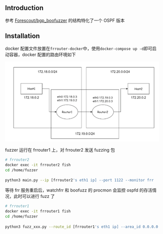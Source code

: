 ## Introduction

参考 [Forescout/bgp_boofuzzer](https://github.com/Forescout/bgp_boofuzzer/tree/master) 的结构特化了一个 OSPF 版本

## Installation

docker 配置文件放置在`frrouter-docker`中，使用`docker-compose up -d`即可启动容器，docker 配置的路由环境如下

![](./img/fig2.png)

fuzzer 运行在 frrouter1 上，对 frrouter2 发送 fuzzing 包

```bash
# frrouter2
docker exec -it frrouter2 fish
cd /home/fuzzer

python3 main.py --ip [frrouter2's eth1 ip] --port 1122 --monitor frr
```

等待 frr 服务重启后，watchfrr 和 boofuzz 的 procmon 会监控 ospfd 的存活情况，此时可以进行 fuzz 了

```bash
# frrouter1
docker exec -it frrouter1 fish
cd /home/fuzzer

python3 fuzz_xxx.py --route_id [frrouter1's eth1 ip] --area_id 0.0.0.0 --tip [frrouter2's eth1 ip] --trpc_port 1122
```